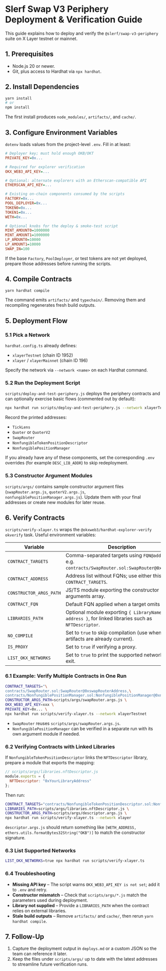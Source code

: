 # Slerf Swap V3 Periphery Deployment & Verification Guide

This guide explains how to deploy and verify the `@slerf/swap-v3-periphery` suite on X Layer testnet or mainnet.

## 1. Prerequisites

- Node.js 20 or newer.
- Git, plus access to Hardhat via `npx hardhat`.

## 2. Install Dependencies

```sh
yarn install
# or
npm install
```

The first install produces `node_modules/`, `artifacts/`, and `cache/`.

## 3. Configure Environment Variables

`dotenv` loads values from the project-level `.env`. Fill in at least:

```ini
# Deployer key; must hold enough OKB/OKT
PRIVATE_KEY=0x...

# Required for explorer verification
OKX_WEB3_API_KEY=...

# Optional: alternate explorers with an Etherscan-compatible API
ETHERSCAN_API_KEY=...

# Existing on-chain components consumed by the scripts
FACTORY=0x...
POOL_DEPLOYER=0x...
TOKEN0=0x...
TOKEN1=0x...
WETH=0x...

# Optional knobs for the deploy & smoke-test script
MINT_AMOUNT0=1000000
MINT_AMOUNT1=1000000
LP_AMOUNT0=10000
LP_AMOUNT1=10000
SWAP_IN=100
```

If the base `Factory`, `PoolDeployer`, or test tokens are not yet deployed, prepare those addresses before running the scripts.

## 4. Compile Contracts

```sh
yarn hardhat compile
```

The command emits `artifacts/` and `typechain/`. Removing them and recompiling regenerates fresh build outputs.

## 5. Deployment Flow

### 5.1 Pick a Network

`hardhat.config.ts` already defines:

- `xlayerTestnet` (chain ID 1952)
- `xlayer` / `xlayerMainnet` (chain ID 196)

Specify the network via `--network <name>` on each Hardhat command.

### 5.2 Run the Deployment Script

`scripts/deploy-and-test-periphery.js` deploys the periphery contracts and can optionally exercise basic flows (commented out by default):

```sh
npx hardhat run scripts/deploy-and-test-periphery.js --network xlayerTestnet
```

Record the printed addresses:

- `TickLens`
- `Quoter` or `QuoterV2`
- `SwapRouter`
- `NonfungibleTokenPositionDescriptor`
- `NonfungiblePositionManager`

If you already have any of these components, set the corresponding `.env` overrides (for example `DESC_LIB_ADDR`) to skip redeployment.

### 5.3 Constructor Argument Modules

`scripts/args/` contains sample constructor argument files (`swapRouter.args.js`, `quoterV2.args.js`, `nonfungiblePositionManager.args.js`). Update them with your final addresses or create new modules for later reuse.

## 6. Verify Contracts

`scripts/verify-xlayer.ts` wraps the `@okxweb3/hardhat-explorer-verify` `okverify` task. Useful environment variables:

| Variable | Description |
| --- | --- |
| `CONTRACT_TARGETS` | Comma-separated targets using `FQN@address`, e.g. `contracts/SwapRouter.sol:SwapRouter@0xabc...`. |
| `CONTRACT_ADDRESS` | Address list without FQNs; use either this or `CONTRACT_TARGETS`. |
| `CONSTRUCTOR_ARGS_PATH` | JS/TS module exporting the constructor arguments array. |
| `CONTRACT_FQN` | Default FQN applied when a target omits one. |
| `LIBRARIES_PATH` | Optional module exporting `{ LibraryName: address }`, for linked libraries such as `NFTDescriptor`. |
| `NO_COMPILE` | Set to `true` to skip compilation (use when artifacts are already current). |
| `IS_PROXY` | Set to `true` if verifying a proxy. |
| `LIST_OKX_NETWORKS` | Set to `true` to print the supported networks and exit. |

### 6.1 Example: Verify Multiple Contracts in One Run

```sh
CONTRACT_TARGETS="\
contracts/SwapRouter.sol:SwapRouter@0xswapRouterAddress,\
contracts/NonfungiblePositionManager.sol:NonfungiblePositionManager@0xnpmAddress" \
CONSTRUCTOR_ARGS_PATH=scripts/args/swapRouter.args.js \
OKX_WEB3_API_KEY=xxx \
PRIVATE_KEY=0x... \
npx hardhat run scripts/verify-xlayer.ts --network xlayerTestnet
```

- `SwapRouter` reuses `scripts/args/swapRouter.args.js`.
- `NonfungiblePositionManager` can be verified in a separate run with its own argument module if needed.

### 6.2 Verifying Contracts with Linked Libraries

If `NonfungibleTokenPositionDescriptor` links the `NFTDescriptor` library, prepare a module that exports the mapping:

```js
// scripts/args/libraries.nftDescriptor.js
module.exports = {
  NFTDescriptor: "0xYourLibraryAddress"
};
```

Then run:

```sh
CONTRACT_TARGETS="contracts/NonfungibleTokenPositionDescriptor.sol:NonfungibleTokenPositionDescriptor@0xdescriptor" \
LIBRARIES_PATH=scripts/args/libraries.nftDescriptor.js \
CONSTRUCTOR_ARGS_PATH=scripts/args/descriptor.args.js \
npx hardhat run scripts/verify-xlayer.ts --network xlayer
```

`descriptor.args.js` should return something like `[WETH_ADDRESS, ethers.utils.formatBytes32String("OKB")]` to match the constructor signature.

### 6.3 List Supported Networks

```sh
LIST_OKX_NETWORKS=true npx hardhat run scripts/verify-xlayer.ts
```

### 6.4 Troubleshooting

- **Missing API key** – The script warns `OKX_WEB3_API_KEY is not set`; add it to `.env` and retry.
- **Constructor mismatch** – Check that `scripts/args/*.js` match the parameters used during deployment.
- **Library not supplied** – Provide a `LIBRARIES_PATH` when the contract relies on external libraries.
- **Stale build outputs** – Remove `artifacts/` and `cache/`, then rerun `yarn hardhat compile`.

## 7. Follow-Up

1. Capture the deployment output in `deploys.md` or a custom JSON so the team can reference it later.
2. Keep the files under `scripts/args/` up to date with the latest addresses to streamline future verification runs.
